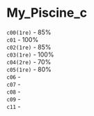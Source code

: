 # My_Piscine_c

`c00(1re)` - 85%\
`c01` - 100%\
`c02(1re)` - 85%\
`c03(1re)` - 100%\
`c04(2re)` - 70%\
`c05(1re)` - 80%\
`c06` - \
`c07` - \
`c08` - \
`c09` - \
`c11` - 
